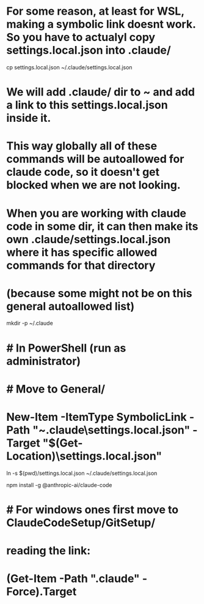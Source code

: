 



# For some reason, at least for WSL, making a symbolic link doesnt work. So you have to actualyl copy settings.local.json into .claude/

cp settings.local.json ~/.claude/settings.local.json








# We will add .claude/ dir to ~ and add a link to this settings.local.json inside it.
# This way globally all of these commands will be autoallowed for claude code, so it doesn't get blocked when we are not looking.

# When you are working with claude code in some dir, it can then make its own .claude/settings.local.json where it has specific allowed commands for that directory 
# (because some might not be on this general autoallowed list)


mkdir -p ~/.claude

# # In PowerShell (run as administrator)
# # Move to General/
# New-Item -ItemType SymbolicLink -Path "~\.claude\settings.local.json" -Target "$(Get-Location)\settings.local.json"


ln -s $(pwd)/settings.local.json ~/.claude/settings.local.json




npm install -g @anthropic-ai/claude-code




# # For windows ones first move to ClaudeCodeSetup/GitSetup/

<!-- # # In Command Prompt (run as administrator)
# mklink "%USERPROFILE%\.gitconfig" "%CD%\.gitconfig" -->

# reading the link:
# (Get-Item -Path ".claude" -Force).Target